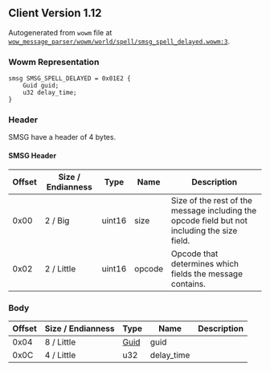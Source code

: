 ## Client Version 1.12

Autogenerated from `wowm` file at [`wow_message_parser/wowm/world/spell/smsg_spell_delayed.wowm:3`](https://github.com/gtker/wow_messages/tree/main/wow_message_parser/wowm/world/spell/smsg_spell_delayed.wowm#L3).

### Wowm Representation
```rust,ignore
smsg SMSG_SPELL_DELAYED = 0x01E2 {
    Guid guid;
    u32 delay_time;
}
```
### Header
SMSG have a header of 4 bytes.

#### SMSG Header
| Offset | Size / Endianness | Type   | Name   | Description |
| ------ | ----------------- | ------ | ------ | ----------- |
| 0x00   | 2 / Big           | uint16 | size   | Size of the rest of the message including the opcode field but not including the size field.|
| 0x02   | 2 / Little        | uint16 | opcode | Opcode that determines which fields the message contains.|
### Body
| Offset | Size / Endianness | Type | Name | Description |
| ------ | ----------------- | ---- | ---- | ----------- |
| 0x04 | 8 / Little | [Guid](../spec/packed-guid.md) | guid |  |
| 0x0C | 4 / Little | u32 | delay_time |  |
